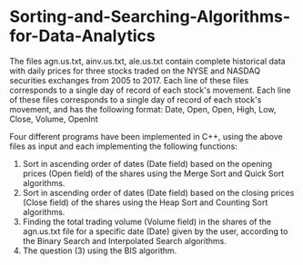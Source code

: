 # Sorting-and-Searching-Algorithms-for-Data-Analytics
The files agn.us.txt, ainv.us.txt, ale.us.txt contain complete historical data with daily prices for three stocks traded on the NYSE and NASDAQ securities exchanges from 2005 to 2017. Each line of these files corresponds to a single day of record of each stock's movement.
Each line of these files corresponds to a single day of record of each stock's movement, and has the following format:
Date, Open, Open, High, Low, Close, Volume, OpenInt

Four different programs have been implemented in C++, using the above files as input and each implementing the following functions:

1) Sort in ascending order of dates (Date field) based on the opening prices (Open field) of the shares using the Merge Sort and Quick Sort algorithms.
2) Sort in ascending order of dates (Date field) based on the closing prices (Close field) of the shares using the Heap Sort and Counting Sort algorithms.
3) Finding the total trading volume (Volume field) in the shares of the agn.us.txt file for a specific date (Date) given by the user, according to the Binary Search and Interpolated Search algorithms.
4) Τhe question (3) using the BIS algorithm.
